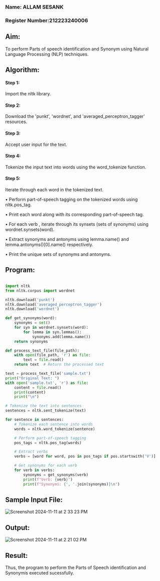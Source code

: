 ### Name: ALLAM SESANK
### Register Number:212223240006

## Aim: 
To perform Parts of speech identification and Synonym using Natural Language Processing (NLP) techniques. 

## Algorithm:
#### Step 1: 
Import the nltk library.
#### Step 2: 
Download the 'punkt', 'wordnet', and 'averaged_perceptron_tagger' resources.
#### Step 3:
Accept user input for the text.
#### Step 4:
Tokenize the input text into words using the word_tokenize function.
#### Step 5:
Iterate through each word in the tokenized text.

•	Perform part-of-speech tagging on the tokenized words using nltk.pos_tag.

•	Print each word along with its corresponding part-of-speech tag.

•	For each verb , iterate through its synsets (sets of synonyms) using wordnet.synsets(word).

•	Extract synonyms and antonyms using lemma.name() and lemma.antonyms()[0].name() respectively.

•	Print the unique sets of synonyms and antonyms.

## Program:
```py

import nltk
from nltk.corpus import wordnet

nltk.download('punkt')
nltk.download('averaged_perceptron_tagger')
nltk.download('wordnet')

def get_synonyms(word):
    synonyms = set()
    for syn in wordnet.synsets(word):
        for lemma in syn.lemmas():
            synonyms.add(lemma.name())
    return synonyms

def process_text_file(file_path):
    with open(file_path, 'r') as file:
        text = file.read()
    return text  # Return the processed text

text = process_text_file('sample.txt')
print("Original Text: ")
with open('sample.txt', 'r') as file:
    content = file.read()
    print(content)
    print("\n")

# Tokenize the text into sentences
sentences = nltk.sent_tokenize(text)

for sentence in sentences:
    # Tokenize each sentence into words
    words = nltk.word_tokenize(sentence)

    # Perform part-of-speech tagging
    pos_tags = nltk.pos_tag(words)

    # Extract verbs
    verbs = [word for word, pos in pos_tags if pos.startswith('V')]

    # Get synonyms for each verb
    for verb in verbs:
        synonyms = get_synonyms(verb)
        print(f"Verb: {verb}")
        print(f"Synonyms: {', '.join(synonyms)}\n")

```
## Sample Input File:
![Screenshot 2024-11-11 at 2 33 23 PM](https://github.com/user-attachments/assets/2a280839-322b-4258-95d8-881d02ec1fc7)


## Output:
![Screenshot 2024-11-11 at 2 21 02 PM](https://github.com/user-attachments/assets/d94df0d2-2e37-41a9-83c6-4ce1222bad2d)

## Result:
Thus, the program to perform the Parts of Speech identification and Synonymis executed sucessfully.
